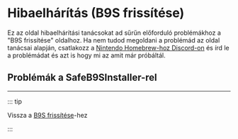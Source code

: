 # Hibaelhárítás (B9S frissítése)

Ez az oldal hibaelhárítási tanácsokat ad sűrűn előforduló problémákhoz a "B9S frissítése" oldalhoz. Ha nem tudod megoldani a problémád az oldal tanácsai alapján, csatlakozz a [Nintendo Homebrew-hoz Discord-on](https://discord.gg/MWxPgEp) és írd le a problémádat és azt is hogy mi az amit már próbáltál.

## Problémák a SafeB9SInstaller-rel

<!--@include: ./_include/troubleshooting-sb9si-firm.md -->

<!--@include: ./_include/troubleshooting-sb9si-common.md -->

<!--@include: ./_include/troubleshooting-get-help-common.md -->

---

::: tip

Vissza a [B9S frissítése](updating-b9s)-hez

:::

<!--@include: ./_include/troubleshooting-return.md -->
